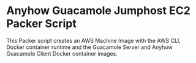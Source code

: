 # Anyhow Guacamole Jumphost EC2 Packer Script

This Packer script creates an AWS Machine Image with the AWS CLI, Docker container runtime and the Guacamole Server and Anyhow Guacamole Client Docker container images.

  

